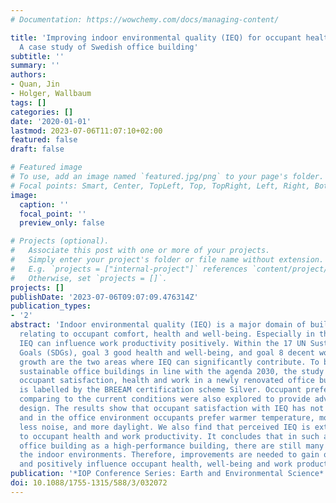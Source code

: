 ```yaml
---
# Documentation: https://wowchemy.com/docs/managing-content/

title: 'Improving indoor environmental quality (IEQ) for occupant health and well-being:
  A case study of Swedish office building'
subtitle: ''
summary: ''
authors:
- Quan, Jin
- Holger, Wallbaum
tags: []
categories: []
date: '2020-01-01'
lastmod: 2023-07-06T11:07:10+02:00
featured: false
draft: false

# Featured image
# To use, add an image named `featured.jpg/png` to your page's folder.
# Focal points: Smart, Center, TopLeft, Top, TopRight, Left, Right, BottomLeft, Bottom, BottomRight.
image:
  caption: ''
  focal_point: ''
  preview_only: false

# Projects (optional).
#   Associate this post with one or more of your projects.
#   Simply enter your project's folder or file name without extension.
#   E.g. `projects = ["internal-project"]` references `content/project/deep-learning/index.md`.
#   Otherwise, set `projects = []`.
projects: []
publishDate: '2023-07-06T09:07:09.476314Z'
publication_types:
- '2'
abstract: 'Indoor environmental quality (IEQ) is a major domain of building conditions
  relating to occupant comfort, health and well-being. Especially in the office environment,
  IEQ can influence work productivity positively. Within the 17 UN Sustainable Development
  Goals (SDGs), goal 3 good health and well-being, and goal 8 decent work and economic
  growth are the two areas where IEQ can significantly contribute. To better design
  sustainable office buildings in line with the agenda 2030, the study aims to examine
  occupant satisfaction, health and work in a newly renovated office building which
  is labelled by the BREEAM certification scheme Silver. Occupant preferences of IEQ
  comparing to the current conditions were also explored to provide advice for future
  design. The results show that occupant satisfaction with IEQ has not well achieved
  and in the office environment occupants prefer warmer temperature, more fresh air,
  less noise, and more daylight. We also find that perceived IEQ is extensively related
  to occupant health and work productivity. It concludes that in such a newly renovated
  office building as a high-performance building, there are still many problems from
  the indoor environments. Therefore, improvements are needed to gain occupant satisfaction
  and positively influence occupant health, well-being and work productivity.  '
publication: '*IOP Conference Series: Earth and Environmental Science*'
doi: 10.1088/1755-1315/588/3/032072
---
```

